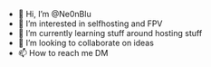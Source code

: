 - 👋 Hi, I’m @Ne0nBlu
- 👀 I’m interested in selfhosting and FPV
- 🌱 I’m currently learning stuff around hosting stuff
- 💞️ I’m looking to collaborate on ideas
- 📫 How to reach me DM

<!---
Ne0nBlu/Ne0nBlu is a ✨ special ✨ repository because its `README.md` (this file) appears on your GitHub profile.
You can click the Preview link to take a look at your changes.
--->
